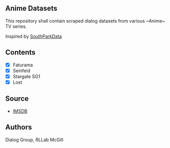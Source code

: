 ## Anime Datasets

This repository shall contain scraped dialog datasets from various ~Anime~ TV series.

Inspired by [SouthParkData](https://github.com/BobAdamsEE/SouthParkData)

## Contents

 - [x] Faturama
 - [x] Seinfeld
 - [x] Stargate SG1
 - [x] Lost

## Source

 - [IMSDB](http://www.imsdb.com/)

## Authors

Dialog Group, RLLab McGill
